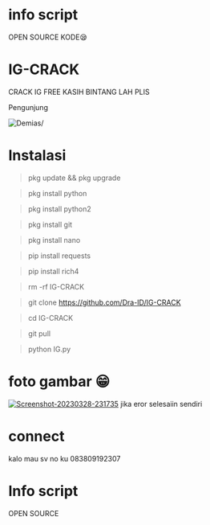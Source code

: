 # info script
OPEN SOURCE KODE😪
# IG-CRACK
CRACK IG FREE KASIH BINTANG LAH PLIS

Pengunjung 
<p align=left> <img src=https://komarev.com/ghpvc/?username=halokangdec alt=Demias/> </p>

# Instalasi

> pkg update && pkg upgrade

> pkg install python

> pkg install python2

> pkg install git

> pkg install nano

> pip install requests

> pip install rich4

> rm -rf IG-CRACK

> git clone https://github.com/Dra-ID/IG-CRACK

> cd IG-CRACK

> git pull

> python IG.py
# foto gambar 😁
<a href="https://ibb.co/BjTqJ2p"><img src="https://i.ibb.co/hH2DNF6/Screenshot-20230328-231735.jpg" alt="Screenshot-20230328-231735" border="0"></a>
jika eror selesaiin sendiri
# connect
kalo mau sv no ku 083809192307
# Info script

OPEN SOURCE 

